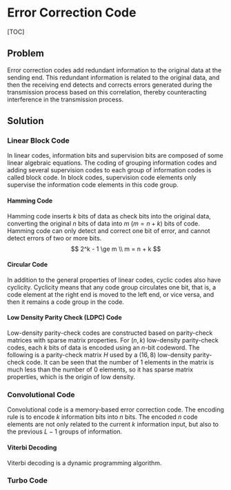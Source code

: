 # Error Correction Code

[TOC]

## Problem

Error correction codes add redundant information to the original data at the sending end. This redundant information is related to the original data, and then the receiving end detects and corrects errors generated during the transmission process based on this correlation, thereby counteracting interference in the transmission process.

## Solution

### Linear Block Code

In linear codes, information bits and supervision bits are composed of some linear algebraic equations. The coding of grouping information codes and adding several supervision codes to each group of information codes is called block code. In block codes, supervision code elements only supervise the information code elements in this code group.

#### Hamming Code

Hamming code inserts $k$ bits of data as check bits into the original data, converting the original $n$ bits of data into $m$ ($m = n + k$) bits of code. Hamming code can only detect and correct one bit of error, and cannot detect errors of two or more bits.
$$
2^k - 1 \ge m \\
m = n + k
$$

#### Circular Code

In addition to the general properties of linear codes, cyclic codes also have cyclicity. Cyclicity means that any code group circulates one bit, that is, a code element at the right end is moved to the left end, or vice versa, and then it remains a code group in the code.

#### Low Density Parity Check (LDPC) Code

Low-density parity-check codes are constructed based on parity-check matrices with sparse matrix properties. For $(n, k)$ low-density parity-check codes, each $k$ bits of data is encoded using an $n$-bit codeword. The following is a parity-check matrix $H$ used by a $(16, 8)$ low-density parity-check code. It can be seen that the number of $1$ elements in the matrix is much less than the number of $0$ elements, so it has sparse matrix properties, which is the origin of low density.

### Convolutional Code

Convolutional code is a memory-based error correction code. The encoding rule is to encode $k$ information bits into $n$ bits. The encoded $n$ code elements are not only related to the current $k$ information input, but also to the previous $L-1$ groups of information.

#### Viterbi Decoding

Viterbi decoding is a dynamic programming algorithm.

### Turbo Code